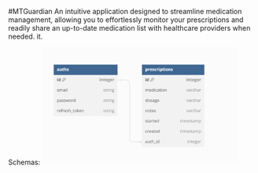 #MTGuardian
An intuitive application designed to streamline medication management, allowing you to effortlessly monitor your prescriptions and readily share an up-to-date medication list with healthcare providers when needed. it.

Schemas:
<img src="/readMeAssets/databaseSchemaV2.png" alt="Image Description" width="400"/>
